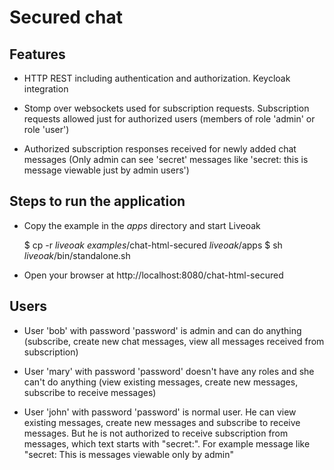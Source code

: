 Secured chat
============
Features
--------
* HTTP REST including authentication and authorization. Keycloak integration

* Stomp over websockets used for subscription requests. Subscription requests allowed just for authorized users (members of role 'admin' or role 'user')

* Authorized subscription responses received for newly added chat messages (Only admin can see 'secret' messages like 'secret: this is message viewable just by admin users')

Steps to run the application
----------------------------
* Copy the example in the _apps_ directory and start Liveoak

	$ cp -r _liveoak examples_/chat-html-secured _liveoak_/apps
	$ sh _liveoak_/bin/standalone.sh

* Open your browser at http://localhost:8080/chat-html-secured

Users
-----
- User 'bob' with password 'password' is admin and can do anything (subscribe, create new chat messages, view all messages received from subscription)

- User 'mary' with password 'password' doesn't have any roles and she can't do anything (view existing messages, create new messages, subscribe to receive messages)

- User 'john' with password 'password' is normal user. He can view existing messages, create new messages and subscribe to receive messages. But he is not authorized
to receive subscription from messages, which text starts with "secret:". For example message like "secret: This is messages viewable only by admin"


